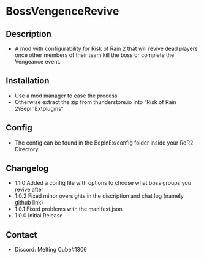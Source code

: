 # BossVengenceRevive

## Description 
- A mod with configurability  for Risk of Rain 2 that will revive dead players once other members of their team kill the boss or complete the Vengeance event.

## Installation
- Use a mod manager to ease the process
- Otherwise extract the zip from thunderstore.io into “Risk of Rain 2\BepInEx\plugins”

## Config
 - The config can be found in the BepInEx/config folder inside your RoR2 Directory

## Changelog
- 1.1.0 Added a config file with options to choose what boss groups you revive after
- 1.0.2 Fixed minor oversights in the discription and chat log (namely github link)
- 1.0.1 Fixed problems with the manifest.json
- 1.0.0 Initial Release

## Contact
- Discord: Melting Cube#1306
<!--stackedit_data:
eyJoaXN0b3J5IjpbMTk1NzcxNTcyMywtNzQyMjkwNTEwXX0=
-->
